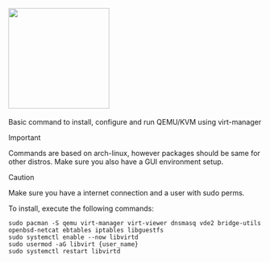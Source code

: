 <a id="installation"></a>  
<img src="Source/assets/Installation.gif" width="200"/>
---

Basic command to install, configure and run QEMU/KVM using virt-manager

> [!IMPORTANT]
> Commands are based on arch-linux, however packages should be same for other distros.
> Make sure you also have a GUI environment setup.

> [!CAUTION]
> Make sure you have a internet connection and a user with sudo perms.

To install, execute the following commands:

```shell
sudo pacman -S qemu virt-manager virt-viewer dnsmasq vde2 bridge-utils openbsd-netcat ebtables iptables libguestfs
sudo systemctl enable --now libvirtd
sudo usermod -aG libvirt {user_name}
sudo systemctl restart libvirtd
```

</div>
